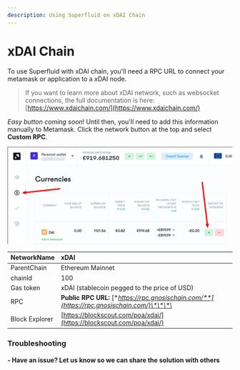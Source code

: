 ```yaml
---
description: Using Superfluid on xDAI Chain
---
```


# xDAI Chain

To use Superfluid with xDAI chain, you'll need a RPC URL to connect your metamask or application to a xDAI node.

> If you want to learn more about xDAI network, such as websocket connections, the full documentation is here: [https://www.xdaichain.com/](https://www.xdaichain.com/)

_Easy button coming soon_! Until then, you'll need to add this information manually to Metamask. Click the network button at the top and select **Custom RPC**.

![](../.gitbook/assets/image%20%286%29.png)

| NetworkName | **xDAI** |
| :--- | :--- |
| ParentChain | Ethereum Mainnet |
| chainId | 100 |
| Gas token | xDAI \(stablecoin pegged to the price of USD\) |
| RPC | **Public RPC URL:** [**https://rpc.gnosischain.com/**](https://rpc.gnosischain.com/)\*\*\*\* |
| Block Explorer | [https://blockscout.com/poa/xdai/](https://blockscout.com/poa/xdai/) |

### 

### Troubleshooting

#### - Have an issue? Let us know so we can share the solution with others 


